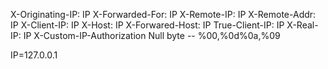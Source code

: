X-Originating-IP: IP
X-Forwarded-For: IP
X-Remote-IP: IP
X-Remote-Addr: IP
X-Client-IP: IP
X-Host: IP
X-Forwared-Host: IP
True-Client-IP: IP
X-Real-IP: IP
X-Custom-IP-Authorization
Null byte -- %00,%0d%0a,%09

IP=127.0.0.1